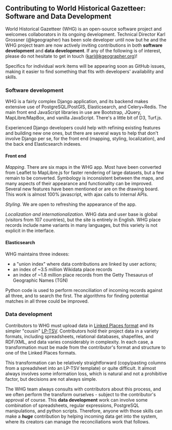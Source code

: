 ## Contributing to World Historical Gazetteer: Software and Data Development

World Historical Gazetteer (WHG) is an open-source software  project and welcomes collaborators in its ongoing development. Technical Director Karl Grossner (@kgeographer) has been sole developer until now but he and the WHG project team are now actively inviting contributions in both **software development** and **data development**. If any of the following is of interest, please do not hesitate to get in touch  (karl@kgeographer.org)!

Specifics for individual work items will be appearing soon as GitHub issues, making it easier to find something that fits with developers'  availability and skills. 

### Software development
WHG is a fairly complex Django application, and its backend makes extensive use of PostgreSQL/PostGIS, Elasticsearch, and Celery+Redis. The main front end JavaScript libraries in use are Bootstrap, JQuery, MapLibre/MapBox, and vanilla JavaScript. There's a little bit of D3, Turf.js. 

Experienced Django developers could help with refining existing features and building new one ones, but there are several ways to help that don't involve Django per se, for the front end (mapping, styling, localization), and the back end Elasticsearch indexes.

#### Front end

_Mapping_. There are six maps in the WHG app. Most have been converted from Leaflet to MapLibre.js for faster rendering of large datasets, but a few remain to be converted. Symbology is inconsistent between the maps, and many aspects of their appearance and functionality can be improved. Several new features have been mentioned or are on the drawing board. This work is almost 100% javascript, with ajax calls to internal APIs.

_Styling_. We are open to refreshing the appearance of the app.

_Localization and internationalization_. WHG data and user base is global (visitors from 107 countries), but the site is entirely in English. WHG place records include name variants in many languages, but this variety is not explicit in the interface.


#### Elasticsearch

WHG maintains three indexes:
- a "union index" where data contributions are linked by user actions;
- an index of ~3.5 million Wikidata place records
- an index of ~1.8 million place records from the Getty Thesaurus of Geographic Names (TGN)

Python code is used to perform reconciliation of incoming records against all three, and to search the first. The algorithms for finding potential matches in all three could be improved.

### Data development
Contributors to WHG must upload data in [Linked Places format](https://github.com/LinkedPasts/linked-places-format) and its simpler "cousin" [LP-TSV](https://github.com/LinkedPasts/linked-places-format/blob/master/tsv_0.4.md). Contributors hold their project data in a variety formats, including  spreadsheets, relational databases, shapefiles, and RDF/XML, and data varies considerably in complexity. In each case, a transformation must be made from the contributor's format and structure to one of the Linked Places formats.

This transformation can be relatively straightforward (copy/pasting columns from a spreadsheet into an LP-TSV template) or quite difficult. It almost always involves some information loss, which is natural and not a prohibitive factor, but decisions are not always simple. 

The WHG team always consults with contributors about this process, and we often perform the transform ourselves - subject to the contributor's approval of course. This **data development** work can involve some combination of spreadsheets, regular expressions, PostgreSQL manipulations, and python scripts. Therefore, anyone with those skills can make a **_huge_** contribution by helping incoming data get into the system, where its creators can manage the reconciliations work that follows.
